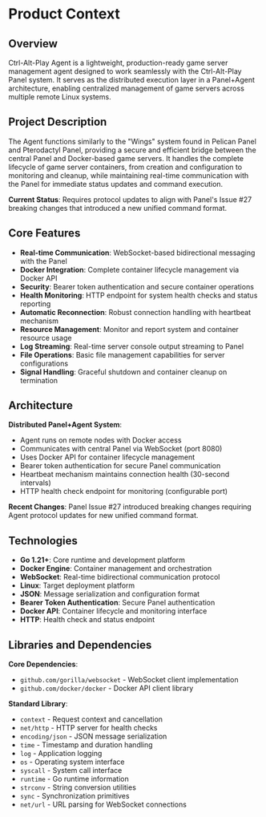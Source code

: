 # Product Context

## Overview

Ctrl-Alt-Play Agent is a lightweight, production-ready game server management agent designed to work seamlessly with the Ctrl-Alt-Play Panel system. It serves as the distributed execution layer in a Panel+Agent architecture, enabling centralized management of game servers across multiple remote Linux systems.

## Project Description

The Agent functions similarly to the "Wings" system found in Pelican Panel and Pterodactyl Panel, providing a secure and efficient bridge between the central Panel and Docker-based game servers. It handles the complete lifecycle of game server containers, from creation and configuration to monitoring and cleanup, while maintaining real-time communication with the Panel for immediate status updates and command execution.

**Current Status**: Requires protocol updates to align with Panel's Issue #27 breaking changes that introduced a new unified command format.

## Core Features

- **Real-time Communication**: WebSocket-based bidirectional messaging with the Panel
- **Docker Integration**: Complete container lifecycle management via Docker API
- **Security**: Bearer token authentication and secure container operations
- **Health Monitoring**: HTTP endpoint for system health checks and status reporting
- **Automatic Reconnection**: Robust connection handling with heartbeat mechanism
- **Resource Management**: Monitor and report system and container resource usage
- **Log Streaming**: Real-time server console output streaming to Panel
- **File Operations**: Basic file management capabilities for server configurations
- **Signal Handling**: Graceful shutdown and container cleanup on termination

## Architecture

**Distributed Panel+Agent System**:
- Agent runs on remote nodes with Docker access
- Communicates with central Panel via WebSocket (port 8080)
- Uses Docker API for container lifecycle management
- Bearer token authentication for secure Panel communication
- Heartbeat mechanism maintains connection health (30-second intervals)
- HTTP health check endpoint for monitoring (configurable port)

**Recent Changes**: Panel Issue #27 introduced breaking changes requiring Agent protocol updates for new unified command format.

## Technologies

- **Go 1.21+**: Core runtime and development platform
- **Docker Engine**: Container management and orchestration
- **WebSocket**: Real-time bidirectional communication protocol
- **Linux**: Target deployment platform
- **JSON**: Message serialization and configuration format
- **Bearer Token Authentication**: Secure Panel authentication
- **Docker API**: Container lifecycle and monitoring interface
- **HTTP**: Health check and status endpoint

## Libraries and Dependencies

**Core Dependencies**:
- `github.com/gorilla/websocket` - WebSocket client implementation
- `github.com/docker/docker` - Docker API client library

**Standard Library**:
- `context` - Request context and cancellation
- `net/http` - HTTP server for health checks
- `encoding/json` - JSON message serialization
- `time` - Timestamp and duration handling
- `log` - Application logging
- `os` - Operating system interface
- `syscall` - System call interface
- `runtime` - Go runtime information
- `strconv` - String conversion utilities
- `sync` - Synchronization primitives
- `net/url` - URL parsing for WebSocket connections

